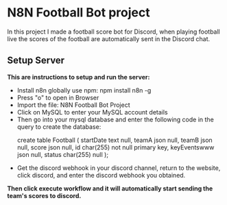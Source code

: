 <h1>N8N Football Bot project</h1>
In this project I made a football score bot for Discord, when playing football live the scores of the football are automatically sent in the Discord chat.<br>

<h2>Setup Server</h2>
<b>This are instructions to setup and run the server:</b>
<ul>
<li>Install n8n globally use npm: npm install n8n -g</li>
<li>Press "o" to open in Browser</li>
<li>Import the file: N8N Football Bot Project</li>
<li>Click on MySQL to enter your MySQL account details </li>
<li>Then go into your mysql database and enter the following code in the query to create the database:

create table Football
(
startDate text null,
teamA json null,
teamB json null,
score json null,
id char(255) not null
primary key,
keyEventswww json null,
status char(255) null
);

</li>
<li>Get the discord webhook in your discord channel, return to the website, click discord, and enter the discord webhook you obtained. </li>
</ul>
<b>Then click execute workflow and it will automatically start sending the team's scores to discord.</b>
